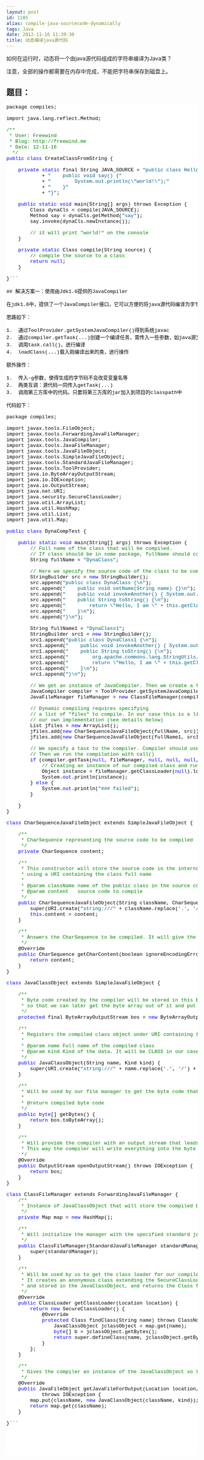 ```yaml
---
layout: post
id: 1105
alias: compile-java-sourcecode-dynamically
tags: Java
date: 2012-11-16 11:39:30
title: 动态编译java源代码
---
```


如何在运行时，动态将一个由java源代码组成的字符串编译为Java类？

注意，全部的操作都需要在内存中完成，不能把字符串保存到磁盘上。

## 题目：

<pre class="csharpcode">package compiles;

import java.lang.reflect.Method;

<span class="rem">/**</span>
<span class="rem"> * User: Freewind</span>
<span class="rem"> * Blog: http://freewind.me</span>
<span class="rem"> * Date: 12-11-16</span>
<span class="rem">  */</span>
<span class="kwrd">public</span> <span class="kwrd">class</span> CreateClassFromString {

    <span class="kwrd">private</span> <span class="kwrd">static</span> final String JAVA_SOURCE = <span class="str">"public class Hello {"</span>
            + <span class="str">"    public void say() {"</span>
            + <span class="str">"        System.out.println(\"world!\");"</span>
            + <span class="str">"    }"</span>
            + <span class="str">"}"</span>;

    <span class="kwrd">public</span> <span class="kwrd">static</span> <span class="kwrd">void</span> main(String[] args) throws Exception {
        Class dynaCls = compile(JAVA_SOURCE);
        Method say = dynaCls.getMethod(<span class="str">"say"</span>);
        say.invoke(dynaCls.newInstance());

        <span class="rem">// it will print "world!" on the console</span>
    }

    <span class="kwrd">private</span> <span class="kwrd">static</span> Class compile(String source) {
        <span class="rem">// compile the source to a class</span>
        <span class="kwrd">return</span> <span class="kwrd">null</span>;
    }

}```

## 解决方案一：使用由Jdk1.6提供的JavaCompiler

在jdk1.6中，提供了一个JavaCompiler接口，它可以方便的将java源代码编译为字节码。

思路如下：

1.  通过ToolProvider.getSystemJavaCompiler()得到系统javac
2.  通过compiler.getTask(...)创建一个编译任务，需传入一些参数，如java源文件等
3.  调用task.call()，进行编译
4.  loadClass(...)载入刚编译出来的类，进行操作

额外操作：

1.  传入-g参数，使得生成的字节码不会改变变量名等
2.  两类互调：源代码一同传入getTask(...)
3.  调用第三方库中的代码。只要将第三方库的jar加入到项目的classpath中

代码如下：

<pre class="csharpcode">package compiles;

import javax.tools.FileObject;
import javax.tools.ForwardingJavaFileManager;
import javax.tools.JavaCompiler;
import javax.tools.JavaFileManager;
import javax.tools.JavaFileObject;
import javax.tools.SimpleJavaFileObject;
import javax.tools.StandardJavaFileManager;
import javax.tools.ToolProvider;
import java.io.ByteArrayOutputStream;
import java.io.IOException;
import java.io.OutputStream;
import java.net.URI;
import java.security.SecureClassLoader;
import java.util.ArrayList;
import java.util.HashMap;
import java.util.List;
import java.util.Map;

<span class="kwrd">public</span> <span class="kwrd">class</span> DynaCompTest {

    <span class="kwrd">public</span> <span class="kwrd">static</span> <span class="kwrd">void</span> main(String[] args) throws Exception {
        <span class="rem">// Full name of the class that will be compiled.</span>
        <span class="rem">// If class should be in some package, fullName should contain it too (ex. "testpackage.DynaClass")</span>
        String fullName = <span class="str">"DynaClass"</span>;

        <span class="rem">// Here we specify the source code of the class to be compiled</span>
        StringBuilder src = <span class="kwrd">new</span> StringBuilder();
        src.append(<span class="str">"public class DynaClass {\n"</span>);
        src.append(<span class="str">"    public void setName(String name) {}\n"</span>);
        src.append(<span class="str">"    public void invokeAnother() { System.out.println(new DynaClass1()); }\n"</span>);
        src.append(<span class="str">"    public String toString() {\n"</span>);
        src.append(<span class="str">"        return \"Hello, I am \" + this.getClass().getSimpleName();\n"</span>);
        src.append(<span class="str">"    }\n"</span>);
        src.append(<span class="str">"}\n"</span>);

        String fullName1 = <span class="str">"DynaClass1"</span>;
        StringBuilder src1 = <span class="kwrd">new</span> StringBuilder();
        src1.append(<span class="str">"public class DynaClass1 {\n"</span>);
        src1.append(<span class="str">"    public void invokeAnother() { System.out.println(new DynaClass()); }\n"</span>);
        src1.append(<span class="str">"    public String toString() {\n"</span>);
        src1.append(<span class="str">"        org.apache.commons.lang.StringUtils.trim(\" a \");\n"</span>);
        src1.append(<span class="str">"        return \"Hello, I am \" + this.getClass().getSimpleName();\n"</span>);
        src1.append(<span class="str">"    }\n"</span>);
        src1.append(<span class="str">"}\n"</span>);

        <span class="rem">// We get an instance of JavaCompiler. Then we create a file manager (our custom implementation of it)</span>
        JavaCompiler compiler = ToolProvider.getSystemJavaCompiler();
        JavaFileManager fileManager = <span class="kwrd">new</span> ClassFileManager(compiler.getStandardFileManager(<span class="kwrd">null</span>, <span class="kwrd">null</span>, <span class="kwrd">null</span>));

        <span class="rem">// Dynamic compiling requires specifying</span>
        <span class="rem">// a list of "files" to compile. In our case this is a list containing one "file" which is in our case</span>
        <span class="rem">// our own implementation (see details below)</span>
        List<JavaFileObject> jfiles = <span class="kwrd">new</span> ArrayList<JavaFileObject>();
        jfiles.add(<span class="kwrd">new</span> CharSequenceJavaFileObject(fullName, src));
        jfiles.add(<span class="kwrd">new</span> CharSequenceJavaFileObject(fullName1, src1));

        <span class="rem">// We specify a task to the compiler. Compiler should use our file manager and our list of "files".</span>
        <span class="rem">// Then we run the compilation with call()</span>
        <span class="kwrd">if</span> (compiler.getTask(<span class="kwrd">null</span>, fileManager, <span class="kwrd">null</span>, <span class="kwrd">null</span>, <span class="kwrd">null</span>, jfiles).call()) {
            <span class="rem">// Creating an instance of our compiled class and running its toString() method</span>
            Object instance = fileManager.getClassLoader(<span class="kwrd">null</span>).loadClass(fullName1).newInstance();
            System.<span class="kwrd">out</span>.println(instance);
        } <span class="kwrd">else</span> {
            System.<span class="kwrd">out</span>.println(<span class="str">"### failed"</span>);
        }

    }
}

<span class="kwrd">class</span> CharSequenceJavaFileObject extends SimpleJavaFileObject {

    <span class="rem">/**</span>
<span class="rem">     * CharSequence representing the source code to be compiled</span>
<span class="rem">     */</span>
    <span class="kwrd">private</span> CharSequence content;

    <span class="rem">/**</span>
<span class="rem">     * This constructor will store the source code in the internal "content" variable and register it as a source code,</span>
<span class="rem">     * using a URI containing the class full name</span>
<span class="rem">     *</span>
<span class="rem">     * @param className name of the public class in the source code</span>
<span class="rem">     * @param content   source code to compile</span>
<span class="rem">     */</span>
    <span class="kwrd">public</span> CharSequenceJavaFileObject(String className, CharSequence content) {
        super(URI.create(<span class="str">"string:///"</span> + className.replace(<span class="str">'.'</span>, <span class="str">'/'</span>) + Kind.SOURCE.extension), Kind.SOURCE);
        <span class="kwrd">this</span>.content = content;
    }

    <span class="rem">/**</span>
<span class="rem">     * Answers the CharSequence to be compiled. It will give the source code stored in variable "content"</span>
<span class="rem">     */</span>
    @Override
    <span class="kwrd">public</span> CharSequence getCharContent(boolean ignoreEncodingErrors) {
        <span class="kwrd">return</span> content;
    }
}

<span class="kwrd">class</span> JavaClassObject extends SimpleJavaFileObject {

    <span class="rem">/**</span>
<span class="rem">     * Byte code created by the compiler will be stored in this ByteArrayOutputStream</span>
<span class="rem">     * so that we can later get the byte array out of it and put it in the memory as an instance of our class.</span>
<span class="rem">     */</span>
    <span class="kwrd">protected</span> final ByteArrayOutputStream bos = <span class="kwrd">new</span> ByteArrayOutputStream();

    <span class="rem">/**</span>
<span class="rem">     * Registers the compiled class object under URI containing the class full name</span>
<span class="rem">     *</span>
<span class="rem">     * @param name Full name of the compiled class</span>
<span class="rem">     * @param kind Kind of the data. It will be CLASS in our case</span>
<span class="rem">     */</span>
    <span class="kwrd">public</span> JavaClassObject(String name, Kind kind) {
        super(URI.create(<span class="str">"string:///"</span> + name.replace(<span class="str">'.'</span>, <span class="str">'/'</span>) + kind.extension), kind);
    }

    <span class="rem">/**</span>
<span class="rem">     * Will be used by our file manager to get the byte code that can be put into memory to instantiate our class</span>
<span class="rem">     *</span>
<span class="rem">     * @return compiled byte code</span>
<span class="rem">     */</span>
    <span class="kwrd">public</span> <span class="kwrd">byte</span>[] getBytes() {
        <span class="kwrd">return</span> bos.toByteArray();
    }

    <span class="rem">/**</span>
<span class="rem">     * Will provide the compiler with an output stream that leads to our byte array.</span>
<span class="rem">     * This way the compiler will write everything into the byte array that we will instantiate later</span>
<span class="rem">     */</span>
    @Override
    <span class="kwrd">public</span> OutputStream openOutputStream() throws IOException {
        <span class="kwrd">return</span> bos;
    }
}

<span class="kwrd">class</span> ClassFileManager extends ForwardingJavaFileManager {
    <span class="rem">/**</span>
<span class="rem">     * Instance of JavaClassObject that will store the compiled bytecode of our class</span>
<span class="rem">     */</span>
    <span class="kwrd">private</span> Map<String, JavaClassObject> map = <span class="kwrd">new</span> HashMap<String, JavaClassObject>();

    <span class="rem">/**</span>
<span class="rem">     * Will initialize the manager with the specified standard java file manager</span>
<span class="rem">     */</span>
    <span class="kwrd">public</span> ClassFileManager(StandardJavaFileManager standardManager) {
        super(standardManager);
    }

    <span class="rem">/**</span>
<span class="rem">     * Will be used by us to get the class loader for our compiled class.</span>
<span class="rem">     * It creates an anonymous class extending the SecureClassLoader which uses the byte code created by the compiler</span>
<span class="rem">     * and stored in the JavaClassObject, and returns the Class for it</span>
<span class="rem">     */</span>
    @Override
    <span class="kwrd">public</span> ClassLoader getClassLoader(Location location) {
        <span class="kwrd">return</span> <span class="kwrd">new</span> SecureClassLoader() {
            @Override
            <span class="kwrd">protected</span> Class<?> findClass(String name) throws ClassNotFoundException {
                JavaClassObject jclassObject = map.get(name);
                <span class="kwrd">byte</span>[] b = jclassObject.getBytes();
                <span class="kwrd">return</span> super.defineClass(name, jclassObject.getBytes(), 0, b.length);
            }
        };
    }

    <span class="rem">/**</span>
<span class="rem">     * Gives the compiler an instance of the JavaClassObject so that the compiler can write the byte code into it.</span>
<span class="rem">     */</span>
    @Override
    <span class="kwrd">public</span> JavaFileObject getJavaFileForOutput(Location location, String className, JavaFileObject.Kind kind, FileObject sibling)
            throws IOException {
        map.put(className, <span class="kwrd">new</span> JavaClassObject(className, kind));
        <span class="kwrd">return</span> map.get(className);
    }

}```
<style type="text/css">
.csharpcode, .csharpcode pre
{
	font-size: small;
	color: black;
	font-family: consolas, "Courier New", courier, monospace;
	background-color: #ffffff;
	/*white-space: pre;*/
}
.csharpcode pre { margin: 0em; }
.csharpcode .rem { color: #008000; }
.csharpcode .kwrd { color: #0000ff; }
.csharpcode .str { color: #006080; }
.csharpcode .op { color: #0000c0; }
.csharpcode .preproc { color: #cc6633; }
.csharpcode .asp { background-color: #ffff00; }
.csharpcode .html { color: #800000; }
.csharpcode .attr { color: #ff0000; }
.csharpcode .alt 
{
	background-color: #f4f4f4;
	width: 100%;
	margin: 0em;
}
.csharpcode .lnum { color: #606060; }</style>
<style type="text/css">
<p>.csharpcode, .csharpcode pre
{
	font-size: small;
	color: black;
	font-family: consolas, "Courier New", courier, monospace;
	background-color: #ffffff;
	/*white-space: pre;*/
}
.csharpcode pre { margin: 0em; }
.csharpcode .rem { color: #008000; }
.csharpcode .kwrd { color: #0000ff; }
.csharpcode .str { color: #006080; }
.csharpcode .op { color: #0000c0; }
.csharpcode .preproc { color: #cc6633; }
.csharpcode .asp { background-color: #ffff00; }
.csharpcode .html { color: #800000; }
.csharpcode .attr { color: #ff0000; }
.csharpcode .alt 
{
	background-color: #f4f4f4;
	width: 100%;
	margin: 0em;
}
.csharpcode .lnum { color: #606060; }</style>
